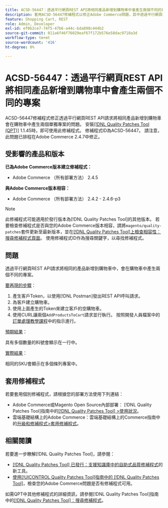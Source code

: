 ```yaml
---
title: ACSD-56447：透過平行網頁REST API將相同產品新增到購物車中會產生兩個不同的專案
description: 套用ACSD-56447修補程式以修正Adobe Commerce問題，其中透過平行網頁REST API請求將相同產品新增到購物車會在購物車中產生兩個單獨的專案。
feature: Shopping Cart, REST
role: Admin, Developer
exl-id: ef0b2ce7-74f5-47b6-a44c-bda898c444b2
source-git-commit: 011a6f46f76029eaf67f172b576e58dac9710a3d
workflow-type: tm+mt
source-wordcount: '416'
ht-degree: 0%

---
```


# ACSD-56447：透過平行網頁REST API將相同產品新增到購物車中會產生兩個不同的專案

ACSD-56447修補程式修正透過平行網頁REST API請求將相同產品新增到購物車會在購物車中產生兩個單獨專案的問題。 安裝[[!DNL Quality Patches Tool (QPT)]](https://experienceleague.adobe.com/zh-hant/docs/commerce-operations/tools/quality-patches-tool/quality-patches-tool-to-self-serve-quality-patches) 1.1.45時，即可使用此修補程式。 修補程式ID為ACSD-56447。 請注意，此問題已排程在Adobe Commerce 2.4.7中修正。

## 受影響的產品和版本

**已為Adobe Commerce版本建立修補程式：**

* Adobe Commerce （所有部署方法） 2.4.5

**與Adobe Commerce版本相容：**

* Adobe Commerce （所有部署方法） 2.4.2 - 2.4.6-p3

>[!NOTE]
>
>此修補程式可能適用於發行版本為[!DNL Quality Patches Tool]的其他版本。 若要檢查修補程式是否與您的Adobe Commerce版本相容，請將`magento/quality-patches`套件更新至最新版本，並在[[!DNL Quality Patches Tool]上檢查相容性：搜尋修補程式頁面](https://experienceleague.adobe.com/tools/commerce-quality-patches/index.html?lang=zh-Hant)。 使用修補程式ID作為搜尋關鍵字，以尋找修補程式。

## 問題

透過平行網頁REST API請求將相同的產品新增到購物車中，會在購物車中產生兩個不同的專案。

<u>要再現的步驟</u>：

1. 產生客戶Token，以使用[!DNL Postman]發出REST API呼叫請求。
1. 為客戶建立購物車。
1. 使用上面產生的Token來建立客戶的空購物車。
1. 使用CURL讓兩個`AddProductsToCart`請求並行執行。 按照開發人員檔案中的[訂單處理教學課程](https://developer.adobe.com/commerce/webapi/rest/tutorials/orders/)中的指示進行。

<u>預期結果</u>：

具有多個數量的料號會顯示在一行中。

<u>實際結果</u>：

相同的SKU會顯示在多個條列專案中。

## 套用修補程式

若要套用個別修補程式，請根據您的部署方法使用下列連結：

* Adobe Commerce或Magento Open Source內部部署： [!DNL Quality Patches Tool]指南中的[[!DNL Quality Patches Tool] >使用狀況](/help/tools/quality-patches-tool/usage.md)。
* 雲端基礎結構上的Adobe Commerce：雲端基礎結構上的Commerce指南中的[升級和修補程式>套用修補程式](https://experienceleague.adobe.com/docs/commerce-cloud-service/user-guide/develop/upgrade/apply-patches.html?lang=zh-Hant)。

## 相關閱讀

若要進一步瞭解[!DNL Quality Patches Tool]，請參閱：

* [[!DNL Quality Patches Tool] 已發行：支援知識庫中的自助式品質修補程式](https://experienceleague.adobe.com/zh-hant/docs/commerce-operations/tools/quality-patches-tool/quality-patches-tool-to-self-serve-quality-patches)的新工具。
* [使用[!UICONTROL Quality Patches Tool]指南中的 [!DNL Quality Patches Tool]](/help/tools/quality-patches-tool/patches-available-in-qpt/check-patch-for-magento-issue-with-magento-quality-patches.md)，檢查您的Adobe Commerce問題是否有修補程式可用。


如需QPT中其他修補程式的詳細資訊，請參閱[!DNL Quality Patches Tool]指南中的[[!DNL Quality Patches Tool]：搜尋修補程式](https://experienceleague.adobe.com/tools/commerce-quality-patches/index.html?lang=zh-Hant)。

